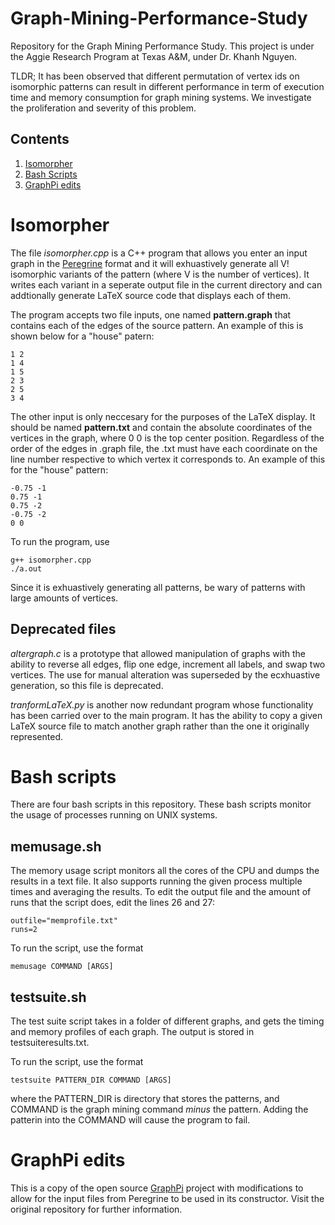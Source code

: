 # Graph-Mining-Performance-Study
Repository for the Graph Mining Performance Study.
This project is under the Aggie Research Program at Texas A&M, under Dr. Khanh Nguyen.

TLDR; It has been observed that different permutation of vertex ids on isomorphic patterns can result in different performance in term of execution time and memory consumption for graph mining systems. We investigate the proliferation and severity of this problem.

## Contents
1. [Isomorpher](#isomorpher)
2. [Bash Scripts](#bash-scripts)
3. [GraphPi edits](#graphpi-edits)


# Isomorpher
The file *isomorpher.cpp* is a C++ program that allows you enter an input graph in the [Peregrine](https://github.com/pdclab/peregrine) format and it will exhuastively generate all V! isomorphic variants of the pattern (where V is the number of vertices). It writes each variant in a seperate output file in the current directory and can addtionally generate LaTeX source code that displays each of them. 

The program accepts two file inputs, one named **pattern.graph** that contains each of the edges of the source pattern. An example of this is shown below for a "house" patern: 
```
1 2
1 4
1 5
2 3
2 5
3 4
```

The other input is only neccesary for the purposes of the LaTeX display. It should be named **pattern.txt** and contain the absolute coordinates of the vertices in the graph, where 0 0 is the top center position. Regardless of the order of the edges in .graph file, the .txt must have each coordinate on the line number respective to which vertex it corresponds to. An example of this for the "house" pattern: 
```
-0.75 -1
0.75 -1
0.75 -2
-0.75 -2
0 0
```

To run the program, use 
```console
g++ isomorpher.cpp
./a.out
```
Since it is exhuastively generating all patterns, be wary of patterns with large amounts of vertices.

## Deprecated files
*altergraph.c* is a prototype that allowed manipulation of graphs with the ability to reverse all edges, flip one edge, increment all labels, and swap two vertices. The use for manual alteration was superseded by the ecxhuastive generation, so this file is deprecated.  

*tranformLaTeX.py* is another now redundant program whose functionality has been carried over to the main program. It has the ability to copy a given LaTeX source file to match another graph rather than the one it originally represented.


# Bash scripts

There are four bash scripts in this repository. These bash scripts monitor the usage of processes running on UNIX systems. 

## memusage.sh
The memory usage script monitors all the cores of the CPU and dumps the results in a text file. It also supports running the given process multiple times and averaging the results.
To edit the output file and the amount of runs that the script does, edit the lines 26 and 27:
```
outfile="memprofile.txt"                                                   
runs=2                                                                     
```
To run the script, use the format
```console
memusage COMMAND [ARGS]
```

## testsuite.sh
The test suite script takes in a folder of different graphs, and gets the timing and memory profiles of each graph. The output is stored in testsuiteresults.txt.

To run the script, use the format
```console
testsuite PATTERN_DIR COMMAND [ARGS]
```
where the PATTERN_DIR is directory that stores the patterns, and COMMAND is the graph mining command *minus* the pattern. Adding the patterin into the COMMAND will cause the program to fail.

# GraphPi edits

This is a copy of the open source [GraphPi](https://github.com/thu-pacman/GraphPi) project with modifications to allow for the input files from Peregrine to be used in its constructor. Visit the original repository for further information. 


